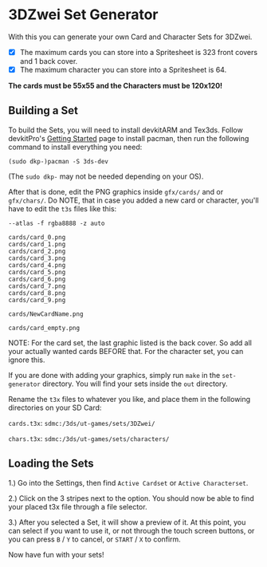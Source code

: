 # 3DZwei Set Generator

With this you can generate your own Card and Character Sets for 3DZwei.

- [x] The maximum cards you can store into a Spritesheet is 323 front covers and 1 back cover.
- [x] The maximum character you can store into a Spritesheet is 64.

**The cards must be 55x55 and the Characters must be 120x120!**

## Building a Set
To build the Sets, you will need to install devkitARM and Tex3ds. Follow devkitPro's [Getting Started](https://devkitpro.org/wiki/Getting_Started) page to install pacman, then run the following command to install everything you need:
```
(sudo dkp-)pacman -S 3ds-dev
```
(The `sudo dkp-` may not be needed depending on your OS).

After that is done, edit the PNG graphics inside `gfx/cards/` and or `gfx/chars/`. Do NOTE, that in case you added a new card or character, you'll have to edit the `t3s` files like this:

```
--atlas -f rgba8888 -z auto

cards/card_0.png
cards/card_1.png
cards/card_2.png
cards/card_3.png
cards/card_4.png
cards/card_5.png
cards/card_6.png
cards/card_7.png
cards/card_8.png
cards/card_9.png

cards/NewCardName.png

cards/card_empty.png
```

NOTE: For the card set, the last graphic listed is the back cover. So add all your actually wanted cards BEFORE that. For the character set, you can ignore this.

If you are done with adding your graphics, simply run `make` in the `set-generator` directory. You will find your sets inside the `out` directory.

Rename the `t3x` files to whatever you like, and place them in the following directories on your SD Card:

`cards.t3x`: `sdmc:/3ds/ut-games/sets/3DZwei/`

`chars.t3x`: `sdmc:/3ds/ut-games/sets/characters/`


## Loading the Sets

1.) Go into the Settings, then find `Active Cardset` or `Active Characterset`.

2.) Click on the 3 stripes next to the option. You should now be able to find your placed t3x file through a file selector.

3.) After you selected a Set, it will show a preview of it. At this point, you can select if you want to use it, or not through the touch screen buttons, or you can press `B` / `Y` to cancel, or `START` / `X` to confirm.

Now have fun with your sets!